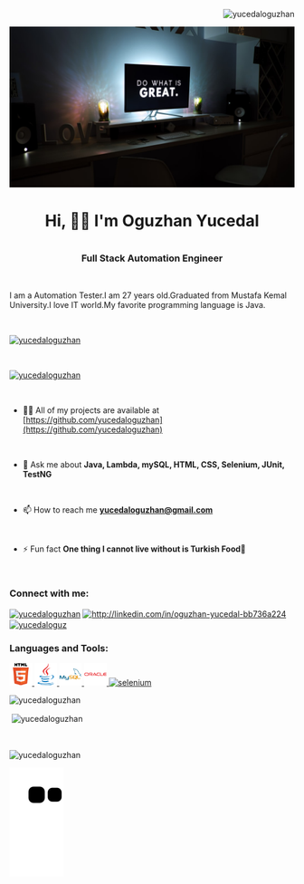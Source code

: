 <p align="right"> <img src="https://komarev.com/ghpvc/?username=yucedaloguzhan&label=Profile%20views&color=0e75b6&style=flat" alt="yucedaloguzhan" /> </p>


<img src="https://github.com/yucedaloguzhan/yucedaloguzhan/blob/main/GitHubPic3.jpg?raw=true">


<h1 align="center">Hi, 👋🏻 I'm Oguzhan Yucedal<h1>
  
  
<h3 align="center">Full Stack Automation Engineer</h3>
  
  <p>&nbsp;</p>
  
<p align=justify">I am a Automation Tester.I am 27 years old.Graduated from Mustafa Kemal University.I love IT world.My favorite programming language is Java.
                 
<p>&nbsp;</p>
                 

<p align="left"> <a href="https://github.com/ryo-ma/github-profile-trophy"><img src="https://github-profile-trophy.vercel.app/?username=yucedaloguzhan" alt="yucedaloguzhan" /></a> </p>

<p>&nbsp;</p>

<p align="left"> <a href="https://twitter.com/yucedaloguzhan" target="blank"><img src="https://img.shields.io/twitter/follow/yucedaloguzhan?logo=twitter&style=for-the-badge" alt="yucedaloguzhan" /></a> </p>

<p>&nbsp;</p>

- 👨‍💻 All of my projects are available at [https://github.com/yucedaloguzhan](https://github.com/yucedaloguzhan)

<p>&nbsp;</p>


- 💬 Ask me about **Java, Lambda, mySQL, HTML, CSS, Selenium, JUnit, TestNG**

<p>&nbsp;</p>


- 📫 How to reach me **yucedaloguzhan@gmail.com**

<p>&nbsp;</p>


- ⚡ Fun fact **One thing I cannot live without is Turkish Food🥩**

<p>&nbsp;</p>


<h3 align="left">Connect with me:</h3>
<p align="left">
<a href="https://twitter.com/yucedaloguzhan" target="blank"><img align="center" src="https://raw.githubusercontent.com/rahuldkjain/github-profile-readme-generator/master/src/images/icons/Social/twitter.svg" alt="yucedaloguzhan" height="30" width="40" /></a>
<a href="https://linkedin.com/in/http://linkedin.com/in/oguzhan-yucedal-bb736a224" target="blank"><img align="center" src="https://raw.githubusercontent.com/rahuldkjain/github-profile-readme-generator/master/src/images/icons/Social/linked-in-alt.svg" alt="http://linkedin.com/in/oguzhan-yucedal-bb736a224" height="30" width="40" /></a>
<a href="https://instagram.com/yucedaloguz" target="blank"><img align="center" src="https://raw.githubusercontent.com/rahuldkjain/github-profile-readme-generator/master/src/images/icons/Social/instagram.svg" alt="yucedaloguz" height="30" width="40" /></a>
</p>

<h3 align="left">Languages and Tools:</h3>
<p align="left"> <a href="https://www.w3.org/html/" target="_blank" rel="noreferrer"> <img src="https://raw.githubusercontent.com/devicons/devicon/master/icons/html5/html5-original-wordmark.svg" alt="html5" width="40" height="40"/> </a> <a href="https://www.java.com" target="_blank" rel="noreferrer"> <img src="https://raw.githubusercontent.com/devicons/devicon/master/icons/java/java-original.svg" alt="java" width="40" height="40"/> </a> <a href="https://www.mysql.com/" target="_blank" rel="noreferrer"> <img src="https://raw.githubusercontent.com/devicons/devicon/master/icons/mysql/mysql-original-wordmark.svg" alt="mysql" width="40" height="40"/> </a> <a href="https://www.oracle.com/" target="_blank" rel="noreferrer"> <img src="https://raw.githubusercontent.com/devicons/devicon/master/icons/oracle/oracle-original.svg" alt="oracle" width="40" height="40"/> </a> <a href="https://www.selenium.dev" target="_blank" rel="noreferrer"> <img src="https://raw.githubusercontent.com/detain/svg-logos/780f25886640cef088af994181646db2f6b1a3f8/svg/selenium-logo.svg" alt="selenium" width="40" height="40"/> </a> </p>


<p><img align="left" src="https://github-readme-stats.vercel.app/api/top-langs?username=yucedaloguzhan&show_icons=true&locale=en&layout=compact" alt="yucedaloguzhan" /></p>

<p>&nbsp;</p>

<p>&nbsp;<img align="center" src="https://github-readme-stats.vercel.app/api?username=yucedaloguzhan&show_icons=true&locale=en" alt="yucedaloguzhan" /></p>
                                                                                                                                                    
<p>&nbsp;</p>                                                                                                                                                   

<p><img align="center" src="https://github-readme-streak-stats.herokuapp.com/?user=yucedaloguzhan&" alt="yucedaloguzhan" /></p>
                                                                                                                        
                                                                                                                        
![snake svg](https://github.com/yucedaloguzhan/yucedaloguzhan/blob/output/github-contribution-grid-snake.svg)                                                                                                                        
